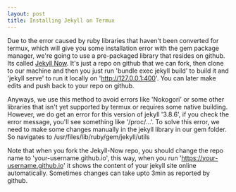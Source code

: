 ```yaml
---
layout: post
title: Installing Jekyll on Termux
---
```


Due to the error caused by ruby libraries that haven't been converted for termux, which will give you some installation error with the gem package manager, we're going to use a pre-packaged library that resides on github. Its called [Jekyll Now](Http://jekyll-now.com). It's just a repo on github that we can fork, then clone to our machine and then you just run 'bundle exec jekyll build' to build it and 'jekyll serve' to run it locally on 'http://127.0.0.1:400'. You can later make edits and push back to your repo on github.

Anyways, we use this method to avoid errors like 'Nokogori' or some other libraries that isn't yet supported by termux or requires some native building. However, we do get an error for this version of jekyll '3.8.6', if you check the error message, you'll see something like '/proc/...'. To solve this error, we need to make some changes manually in the jekyll library in our gem folder. So navigates to /usr/files/lib/ruby/gem/jekyll/utils

Note that when you fork the Jekyll-Now repo, you should change the repo name to 'your-username.github.io', this way, when you run 'https://your-username.github.io' it shows the content of your jekyll site online automatically. Sometimes changes can take upto 3min as reported by github.
